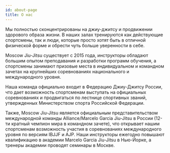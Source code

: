 ```yaml
---
id: about-page
title: О нас
---
```

Мы полностью сконцентрированы на джиу-джитсу и продвижении здорового образа жизни. В наших залах тренируются как действующие спортсмены, так и люди, которые просто хотят быть в отличной физической форме и обрести чуть больше уверенности в себе.



Moscow Jiu-Jitsu существует с 2015 года, инструкторы обладают большим опытом преподавания и разработки программ обучения, а спортсмены занимают призовые места в индивидуальном и командном зачетах на крупнейших соревнованиях национального и международного уровня.



Наша команда официально входит в Федерацию Джиу-Джитсу России, что дает возможность спортсменам выступать на официальных соревнованиях и продвигаться по лестнице спортивных званий, утвержденных Министерством спорта Российской Федерации.



Также, Moscow Jiu-Jitsu является официальным представительством международной команды Alliance/Marcelo Garcia Jiu-Jitsu в России (12-ти кратный чемпион мира в командном зачете), что открывает нашим спортсменам возможность участия в соревнованиях международного уровня по версиям IBJJF и AJP. Наши инструкторы ежегодно повышают квалификацию в академии Marcelo Garcia Jiu-Jitsu в Нью-Йорке, а тренеры академии проводят семинары в Москве.